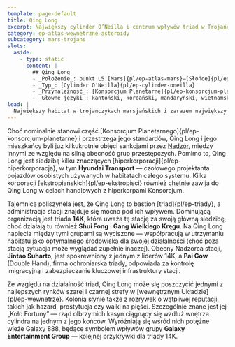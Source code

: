 ```yaml
---
template: page-default
title: Qing Long
excerpt: Największy cylinder O’Neilla i centrum wpływów triad w Trojańczykach Marsjańskich
category: ep-atlas-wewnetrzne-asteroidy
subcategory: mars-trojans
slots:
  aside:
    - type: static
      content: |
        ## Qing Long
        - _Położenie_: punkt L5 [Mars]{pl/ep-atlas-mars}–[Słońce]{pl/ep-atlas-slonce}
        - _Typ_: [Cylinder O'Neilla]{pl/ep-cylinder-oneilla}
        - _Przynależność_: [Konsorcjum Planetarne]{pl/ep-konsorcjum-planetarne}/[Triady]{pl/ep-triady}
        - _Główne języki_: kantoński, koreański, mandaryński, wietnamski
lead: |
  Największy habitat w trojańczykach marsjańskich i zarazem największy [cylinder O'Neilla]{pl/ep-cylinder-oneilla} w całym Układzie Słonecznym, „Błękitny Smok” (Qing Long) liczy dwa miliony mieszkańców i cechuje się silnym wpływem kultury chińskiej, choć obecne są tu również liczne grupy wietnamskie, koreańskie i z innych krajów Azji Południowo-Wschodniej. 
---
```

Choć nominalnie stanowi część [Konsorcjum Planetarnego]{pl/ep-konsorcjum-planetarne} i przestrzega jego standardów, Qing Long i jego mieszkańcy byli już kilkukrotnie objęci sankcjami przez [Nadzór](#), między innymi ze względu na silną obecność grup przestępczych. Pomimo to, Qing Long jest siedzibą kilku znaczących [hiperkorporacji]{pl/ep-hiperkorporacja}, w tym **Hyundai Transport** — czołowego projektanta pojazdów osobistych używanych w habitatach całego systemu. Kilka korporacji [ekstropiańskich]{pl/ep-ekstropisci} również chętnie zawija do Qing Long w celach handlowych z hiperkorpami Konsorcjum.

Tajemnicą poliszynela jest, że Qing Long to bastion [triad]{pl/ep-triady}, a administracja stacji znajduje się mocno pod ich wpływem. Dominującą organizacją jest triada **14K**, która uważa tę stację za swoją główną siedzibę, choć działają tu również **Shui Fong** i **Gang Wielkiego Kręgu**. Na Qing Long napięcia między tymi grupami są wyciszone — współpracują w utrzymaniu habitatu jako optymalnego środowiska dla swojej działalności (choć poza stacją sytuacja może wyglądać zupełnie inaczej). Obecny Nadzorca stacji, **Jintao Suharto**, jest spokrewniony z jednym z liderów 14K, a **Pai Gow** (Double Hand), firma ochroniarska triady, odpowiada za kontrolę imigracyjną i zabezpieczanie kluczowej infrastruktury stacji.

Ze względu na działalność triad, Qing Long może się poszczycić jednymi z najlepszych rynków szarej i czarnej strefy w [wewnętrznym Układzie]{pl/ep-wewnetrze}. Kolonia słynie także z rozrywek o wątpliwej reputacji, takich jak hazard, prostytucja czy walki na pięści. Szczególnie znane jest jej „Koło Fortuny” — rząd olbrzymich kasyn ciągnący się wzdłuż wnętrza cylindra na jednym z jego końców. Wyróżniają się wśród nich potężne wieże Galaxy 888, będące symbolem wpływów grupy **Galaxy Entertainment Group** — kolejnej przykrywki dla triady 14K.